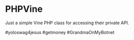 PHPVine
=======

Just a simple Vine PHP class for accessing their private API.


#yoloswag4jesus #getmoney #GrandmaOnMyBotnet
